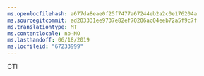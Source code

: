 ```yaml
---
ms.openlocfilehash: a677da8eae0f25f7477a67244eb2a2c0e176204a
ms.sourcegitcommit: ad203331ee9737e82ef70206ac04eeb72a5f9c7f
ms.translationtype: MT
ms.contentlocale: nb-NO
ms.lasthandoff: 06/18/2019
ms.locfileid: "67233999"
---
```

CTI
